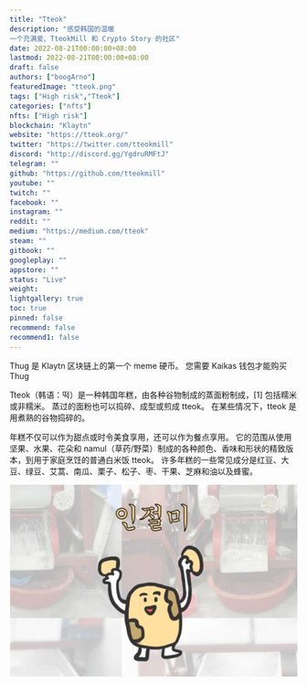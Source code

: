 ```yaml
---
title: "Tteok"
description: "感受韩国的温暖
一个充满爱、TteokMill 和 Crypto Story 的社区"
date: 2022-08-21T00:00:00+08:00
lastmod: 2022-08-21T00:00:00+08:00
draft: false
authors: ["boogArno"]
featuredImage: "tteok.png"
tags: ["High risk","Tteok"]
categories: ["nfts"]
nfts: ["High risk"]
blockchain: "Klaytn"
website: "https://tteok.org/"
twitter: "https://twitter.com/tteokmill"
discord: "http://discord.gg/YgdruRMFtJ"
telegram: ""
github: "https://github.com/tteokmill"
youtube: ""
twitch: ""
facebook: ""
instagram: ""
reddit: ""
medium: "https://medium.com/tteok"
steam: ""
gitbook: ""
googleplay: ""
appstore: ""
status: "Live"
weight: 
lightgallery: true
toc: true
pinned: false
recommend: false
recommend1: false
---
```

Thug 是 Klaytn 区块链上的第一个 meme 硬币。 您需要 Kaikas 钱包才能购买 Thug

Tteok（韩语：떡）是一种韩国年糕，由各种谷物制成的蒸面粉制成，[1] 包括糯米或非糯米。 蒸过的面粉也可以捣碎、成型或煎成 tteok。 在某些情况下，tteok 是用煮熟的谷物捣碎的。

年糕不仅可以作为甜点或时令美食享用，还可以作为餐点享用。 它的范围从使用坚果、水果、花朵和 namul（草药/野菜）制成的各种颜色、香味和形状的精致版本，到用于家庭烹饪的普通白米饭 tteok。 许多年糕的一些常见成分是红豆、大豆、绿豆、艾蒿、南瓜、栗子、松子、枣、干果、芝麻和油以及蜂蜜。

![dapp-high-risk-klaytn-image1_cc3d51e40edf86959dcbef7623bd1e03](dapp-high-risk-klaytn-image1_cc3d51e40edf86959dcbef7623bd1e03.png)